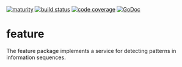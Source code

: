 [![maturity](https://img.shields.io/badge/status-alpha-red.svg)](https://github.com/the-anna-project/feature) [![build status](https://travis-ci.org/the-anna-project/feature.svg?branch=master)](https://travis-ci.org/the-anna-project/feature) [![code coverage](https://codecov.io/github/the-anna-project/feature/coverage.svg?branch=master)](https://codecov.io/github/the-anna-project/feature?branch=master) [![GoDoc](https://godoc.org/github.com/the-anna-project/feature?status.svg)](http://godoc.org/github.com/the-anna-project/feature)

# feature
The feature package implements a service for detecting patterns in information
sequences.
